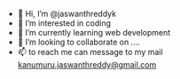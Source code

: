 - 👋 Hi, I’m @jaswanthreddyk
- 👀 I’m interested in coding 
- 🌱 I’m currently learning web development
- 💞️ I’m looking to collaborate on ....
- 📫 to reach me can message to my mail kanumuru.jaswanthreddy@gmail.com

<!---
jaswanthreddyk/jaswanthreddyk is a ✨ special ✨ repository because its `README.md` (this file) appears on your GitHub profile.
You can click the Preview link to take a look at your changes.
--->
